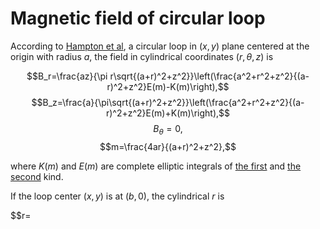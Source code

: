 # Magnetic field of circular loop

According to [Hampton et
al](https://pubs.aip.org/aip/adv/article/10/6/065320/997382/Closed-form-expressions-for-the-magnetic-fields-of),
a circular loop in $(x,y)$ plane centered at the origin with radius
*a*, the field in cylindrical coordinates $(r,\theta,z)$ is

$$B_r=\frac{az}{\pi r\sqrt{(a+r)^2+z^2}}\left(\frac{a^2+r^2+z^2}{(a-r)^2+z^2}E(m)-K(m)\right),$$
$$B_z=\frac{a}{\pi\sqrt{(a+r)^2+z^2}}\left(\frac{a^2+r^2+z^2}{(a-r)^2+z^2}E(m)+K(m)\right),$$
$$B_{\theta}=0,$$
$$m=\frac{4ar}{(a+r)^2+z^2},$$

where $K(m)$ and $E(m)$ are complete elliptic integrals of [the
first](https://docs.scipy.org/doc/scipy/reference/generated/scipy.special.ellipk.html) and [the
second](https://docs.scipy.org/doc/scipy/reference/generated/scipy.special.ellipe.html#scipy.special.ellipe)
kind.

If the loop center $(x,y)$ is at $(b,0)$, the cylindrical $r$ is

$$r=
